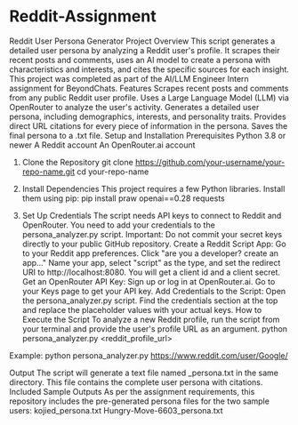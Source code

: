 # Reddit-Assignment

Reddit User Persona Generator
Project Overview
This script generates a detailed user persona by analyzing a Reddit user's profile. It scrapes their recent posts and comments, uses an AI model to create a persona with characteristics and interests, and cites the specific sources for each insight. This project was completed as part of the AI/LLM Engineer Intern assignment for BeyondChats.
Features
Scrapes recent posts and comments from any public Reddit user profile.
Uses a Large Language Model (LLM) via OpenRouter to analyze the user's activity.
Generates a detailed user persona, including demographics, interests, and personality traits.
Provides direct URL citations for every piece of information in the persona.
Saves the final persona to a .txt file.
Setup and Installation
Prerequisites
Python 3.8 or newer
A Reddit account
An OpenRouter.ai account
1. Clone the Repository
git clone https://github.com/your-username/your-repo-name.git
cd your-repo-name


2. Install Dependencies
This project requires a few Python libraries. Install them using pip:
pip install praw openai==0.28 requests


3. Set Up Credentials
The script needs API keys to connect to Reddit and OpenRouter. You need to add your credentials to the persona_analyzer.py script.
Important: Do not commit your secret keys directly to your public GitHub repository.
Create a Reddit Script App:
Go to your Reddit app preferences.
Click "are you a developer? create an app..."
Name your app, select "script" as the type, and set the redirect URI to http://localhost:8080.
You will get a client id and a client secret.
Get an OpenRouter API Key:
Sign up or log in at OpenRouter.ai.
Go to your Keys page to get your API key.
Add Credentials to the Script:
Open the persona_analyzer.py script.
Find the credentials section at the top and replace the placeholder values with your actual keys.
How to Execute the Script
To analyze a new Reddit profile, run the script from your terminal and provide the user's profile URL as an argument.
python persona_analyzer.py <reddit_profile_url>


Example:
python persona_analyzer.py https://www.reddit.com/user/Google/


Output
The script will generate a text file named <username>_persona.txt in the same directory. This file contains the complete user persona with citations.
Included Sample Outputs
As per the assignment requirements, this repository includes the pre-generated persona files for the two sample users:
kojied_persona.txt
Hungry-Move-6603_persona.txt
